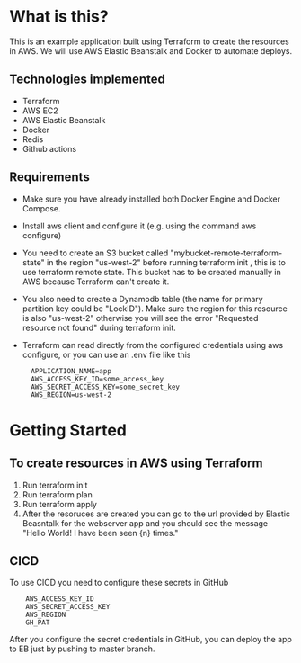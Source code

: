 <h1>What is this?</h1>

This is an example application built using Terraform to create the resources in AWS. We will use AWS Elastic Beanstalk and Docker to automate deploys.

<h2>Technologies implemented</h2>

- Terraform
- AWS EC2
- AWS Elastic Beanstalk
- Docker
- Redis
- Github actions

<h2>Requirements</h2>

- Make sure you have already installed both Docker Engine and Docker Compose.
- Install aws client and configure it (e.g. using the command aws configure)
- You need to create an S3 bucket called "mybucket-remote-terraform-state" in the region "us-west-2" before running terraform init , this is to use terraform remote state. This bucket has to be created manually in AWS because Terraform can't create it.
- You also need to create a Dynamodb table (the name for primary partition key could be "LockID"). Make sure the region for this resource is also "us-west-2" otherwise you will see the error "Requested resource not found" during terraform init.
- Terraform can read directly from the configured credentials using aws configure, or you can use an .env file like this

        APPLICATION_NAME=app
        AWS_ACCESS_KEY_ID=some_access_key
        AWS_SECRET_ACCESS_KEY=some_secret_key
        AWS_REGION=us-west-2

<h1>Getting Started</h1>

<h2>To create resources in AWS using Terraform</h2>

1. Run terraform init
2. Run terraform plan
3. Run terraform apply
4. After the resoruces are created you can go to the url provided by Elastic Beasntalk for the webserver app  and you should see the message "Hello World! I have been seen {n} times."

<h2>CICD</h2>
To use CICD you need to configure these secrets in GitHub

        AWS_ACCESS_KEY_ID
        AWS_SECRET_ACCESS_KEY
        AWS_REGION
        GH_PAT


After you configure the secret credentials in GitHub, you can deploy the app to EB just by pushing to master branch.
